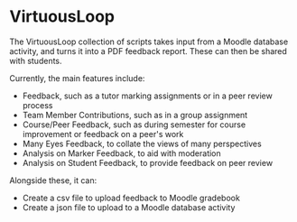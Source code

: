# VirtuousLoop

The VirtuousLoop collection of scripts takes input from a Moodle database activity, and turns it into a PDF feedback report. These can then be shared with students.

Currently, the main features include:

* Feedback, such as a tutor marking assignments or in a peer review process
* Team Member Contributions, such as in a group assignment
* Course/Peer Feedback, such as during semester for course improvement or feedback on a peer's work
* Many Eyes Feedback, to collate the views of many perspectives
* Analysis on Marker Feedback, to aid with moderation
* Analysis on Student Feedback, to provide feedback on peer review

Alongside these, it can:

* Create a csv file to upload feedback to Moodle gradebook
* Create a json file to upload to a Moodle database activity

